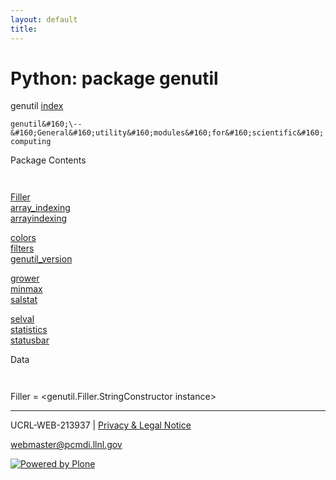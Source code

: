 ```yaml
---
layout: default
title:
---
```


#  Python: package genutil

  
  
 genutil 
[ index ](/)  

` genutil&#160;\--&#160;General&#160;utility&#160;modules&#160;for&#160;scientific&#160;computing `

  
 Package Contents 

` `

[ Filler ](/genutil.Filler.html)  
[ array_indexing ](/genutil.array_indexing.html)  
[ arrayindexing ](/genutil.arrayindexing.html)  

[ colors ](/genutil.colors.html)  
[ filters ](/genutil.filters.html)  
[ genutil_version ](/genutil.genutil_version.html)  

[ grower ](/genutil.grower.html)  
[ minmax ](/genutil.minmax.html)  
[ salstat ](/genutil.salstat.html)  

[ selval ](/genutil.selval.html)  
[ statistics ](/genutil.statistics.html)  
[ statusbar ](/genutil.statusbar.html)  

  
 Data 

` `

 Filler  = <genutil.Filler.StringConstructor instance>

* * *

UCRL-WEB-213937 | [ Privacy & Legal Notice ](/disclaimer.html)

[ webmaster@pcmdi.llnl.gov ](/webmaster@pcmdi.llnl.gov)

[ ![Powered by Plone](media/imgaes/plone_powered.gif) ](/)

